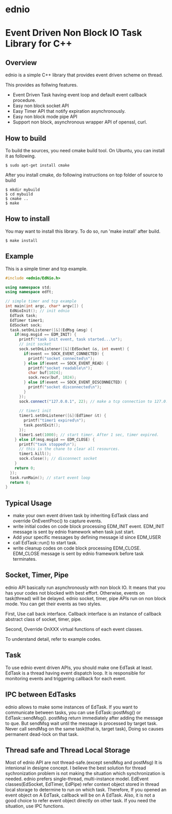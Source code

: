 ednio
=====

# Event Driven Non Block IO Task Library for C++

Overview
--------

ednio is a simple C++ library that provides event driven scheme on thread.

This provides as follwing features.

- Event Driven Task having event loop and default event callback procedure.
- Easy non block socket API
- Easy Timer API that notify expiration asynchronously.
- Easy non block mode pipe API
- Support non block, asynchronous wrapper API of openssl, curl.

How to build
------------

To build the sources, you need cmake build tool. 
On Ubuntu, you can install it as following.

	$ sudo apt-get install cmake

After you install cmake, do following instructions on top folder of source to build

	$ mkdir mybuild
	$ cd mybuild
	$ cmake ..
	$ make


How to install
--------------
You may want to install this library. To do so, run 'make install' after build.

	$ make install

Example
--------------
This is a simple timer and tcp example.

```cpp
#include <ednio/EdNio.h>

using namespace std;
using namespace edft;

// simple timer and tcp example
int main(int argc, char* argv[]) {
  EdNioInit(); // init ednio
  EdTask task;
  EdTimer timer1;
  EdSocket sock;
  task.setOnListener([&](EdMsg &msg) {
    if(msg.msgid == EDM_INIT) {
      printf("task init event, task started...\n");
      // init socket
      sock.setOnListener([&](EdSocket &s, int event) {
        if(event == SOCK_EVENT_CONNECTED) {
          printf("socket connected\n");
        } else if(event == SOCK_EVENT_READ) {
          printf("socket readable\n");
          char buf[1024];
          sock.recv(buf, 1024);
        } else if(event == SOCK_EVENT_DISCONNECTED) {
          printf("socket disconnected\n");
        } 
      });
      sock.connect("127.0.0.1", 22); // make a tcp connection to 127.0.0.1:22 
      
      // timer1 init
      timer1.setOnListener([&](EdTimer &t) {
        printf("timer1 expired\n");
        task.postExit();
      });
      timer1.set(1000); // start timer. After 1 sec, timer expired. 
    } else if(msg.msgid == EDM_CLOSE) {
      printf("task stopped\n");
      // this is the chane to clear all resources.
      timer1.kill();
      sock.close(); // disconnect socket
    }
    return 0;
  });
  task.runMain(); // start event loop
  return 0;
}
```

Typical Usage
-------------
- make your own event driven task by inheriting EdTask class and override OnEventProc() to capture events.
- write initial codes on code block processing EDM_INIT event. EDM_INIT message is sent by ednio framework when task just start.
- Add your specific messages by defining message id since EDM_USER
- call EdTask::run() to start task.
- write cleanup codes on code block processing EDM_CLOSE. EDM_CLOSE message is sent by ednio framework before task terminates.


Socket, Timer, Pipe
-------------------
ednio API basically run asynchronously with non block IO.
It means that you has your codes not blocked with best effort.
Otherwise, events on task(thread) will be delayed.
ednio socket, timer, pipe APIs run on non block mode.
You can get their events as two styles.

First, Use call back interface.
Callback interface is an instance of callback abstract class of socket, timer, pipe.

Second, Override OnXXX virtual functions of each event classes.

To understand detail, refer to example codes.

Task
----
To use ednio event driven APIs, you should make one EdTask at least.
EdTask is a thread having event dispatch loop.
It is responsible for monitoring events and triggering callback for each event.


IPC between EdTasks
-------------------
ednio allows to make some instances of EdTask.
If you want to communicate between tasks, you can use EdTask::postMsg() or EdTask::sendMsg().
postMsg return immediately after adding the message to que. But sendMsg wait until the message is processed by target task.
Never call sendMsg on the same task(that is, target task), Doing so causes permanent dead-lock on that task.


Thread safe and Thread Local Storage
------------------------------------
Most of ednio API are not thread-safe.(except sendMsg and postMsg)
It is intenional in designe concept. 
I believe the best solution for thread sychronization problem is not making the situation which synchronization is needed.
ednio prefers single-thread, multi-instance model.
EdEvent classes(EdSocket, EdTimer, EdPipe) refer context object stored in thread local storage to determine to run on which task. Therefore, If you opened an event object on A EdTask, callback will be on A EdTask. Also, it is not a good choice to refer event object directly on other task. If you need the situation, use IPC functions.






